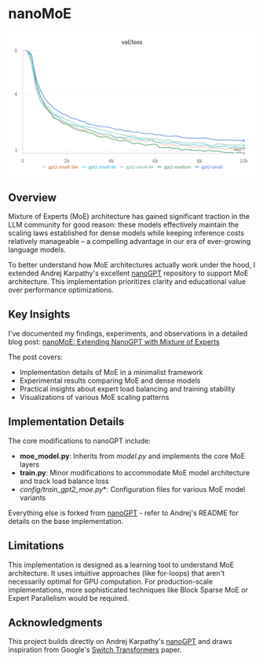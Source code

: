 # nanoMoE

![moe_loss_curve](assets/loss_curve.png)

## Overview

Mixture of Experts (MoE) architecture has gained significant traction in the LLM community for good reason: these models effectively maintain the scaling laws established for dense models while keeping inference costs relatively manageable – a compelling advantage in our era of ever-growing language models.

To better understand how MoE architectures actually work under the hood, I extended Andrej Karpathy's excellent [nanoGPT](https://github.com/karpathy/nanoGPT) repository to support MoE architecture. This implementation prioritizes clarity and educational value over performance optimizations.

## Key Insights

I've documented my findings, experiments, and observations in a detailed blog post:
[nanoMoE: Extending NanoGPT with Mixture of Experts](https://sijunhe.github.io/2025/03/23/nano-moe.html)

The post covers:
- Implementation details of MoE in a minimalist framework
- Experimental results comparing MoE and dense models
- Practical insights about expert load balancing and training stability
- Visualizations of various MoE scaling patterns

## Implementation Details

The core modifications to nanoGPT include:

- **moe_model.py**: Inherits from *model.py* and implements the core MoE layers
- **train.py**: Minor modifications to accommodate MoE model architecture and track load balance loss
- **config/train_gpt2_moe*.py**: Configuration files for various MoE model variants

Everything else is forked from [nanoGPT](https://github.com/karpathy/nanoGPT) - refer to Andrej's README for details on the base implementation.

## Limitations

This implementation is designed as a learning tool to understand MoE architecture. It uses intuitive approaches (like for-loops) that aren't necessarily optimal for GPU computation. For production-scale implementations, more sophisticated techniques like Block Sparse MoE or Expert Parallelism would be required.

## Acknowledgments

This project builds directly on Andrej Karpathy's [nanoGPT](https://github.com/karpathy/nanoGPT) and draws inspiration from Google's [Switch Transformers](https://arxiv.org/abs/2101.03961) paper.
